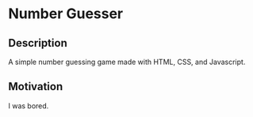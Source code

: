 # Number Guesser 

## Description
A simple number guessing game made with HTML, CSS, and Javascript.

## Motivation
I was bored.